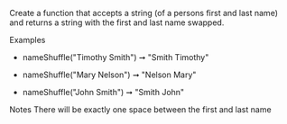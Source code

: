Create a function that accepts a string (of a persons first and last name) and returns a string with the first and last name swapped.

Examples
-   nameShuffle("Timothy Smith") ➞ "Smith Timothy"

-   nameShuffle("Mary Nelson") ➞ "Nelson Mary"

-   nameShuffle("John Smith") ➞ "Smith John"

Notes
There will be exactly one space between the first and last name
